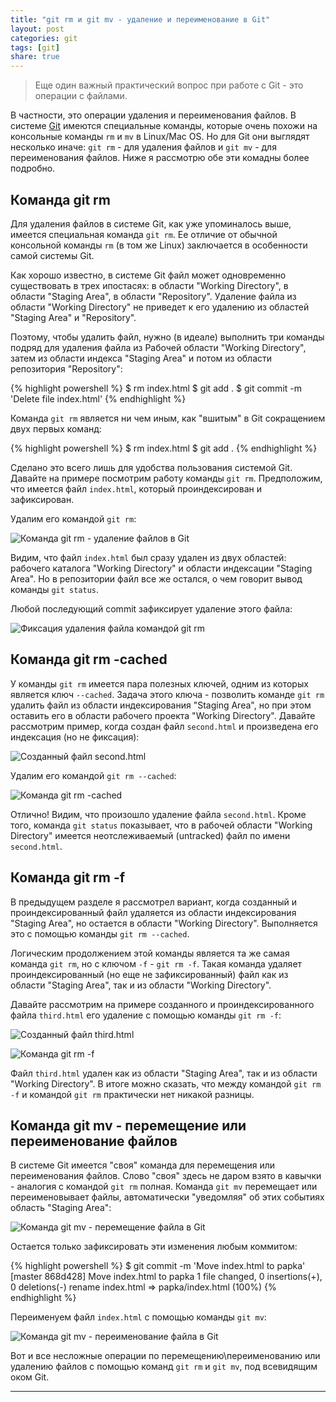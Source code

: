 ```yaml
---
title: "git rm и git mv - удаление и переименование в Git"
layout: post
categories: git
tags: [git]
share: true
---
```


> Еще один важный практический вопрос при работе с Git - это операции с файлами.

В частности, это операции удаления и переименования файлов. В системе [Git][1] имеются специальные команды, которые очень похожи на консольные команды `rm` и `mv` в Linux/Mac OS. Но для Git они выглядят несколько иначе: `git rm` - для удаления файлов и `git mv` - для переименования файлов. Ниже я рассмотрю обе эти комадны более подробно.

## Команда git rm

Для удаления файлов в системе Git, как уже упоминалось выше, имеется специальная команда `git rm`. Ее отличие от обычной консольной команды `rm` (в том же Linux) заключается в особенности самой системы Git.

Как хорошо известно, в системе Git файл может одновременно существовать в трех ипостасях: в области "Working Directory", в области "Staging Area", в области "Repository". Удаление файла из области "Working Directory" не приведет к его удалению из областей "Staging Area" и "Repository".

Поэтому, чтобы удалить файл, нужно (в идеале) выполнить три команды подряд для удаления файла из Рабочей области "Working Directory", затем из области индекса "Staging Area" и потом из области репозитория "Repository":

{% highlight powershell %}
$ rm index.html
$ git add .
$ git commit -m 'Delete file index.html'
{% endhighlight %}

Команда `git rm` является ни чем иным, как "вшитым" в Git сокращением двух первых команд:

{% highlight powershell %}
$ rm index.html
$ git add .
{% endhighlight %}

Сделано это всего лишь для удобства пользования системой Git. Давайте на примере посмотрим работу команды `git rm`. Предположим, что имеется файл `index.html`, который проиндексирован и зафиксирован.

Удалим его командой `git rm`:

![Команда git rm - удаление файлов в Git]({{site.url}}/images/uploads/2014/09/git-rm.png)

Видим, что файл `index.html` был сразу удален из двух областей: рабочего каталога "Working Directory" и области индексации "Staging Area". Но в репозитории файл все же остался, о чем говорит вывод команды `git status`.

Любой последующий commit зафиксирует удаление этого файла:

![Фиксация удаления файла командой git rm]({{site.url}}/images/uploads/2014/09/git-rm_commit_deletion.png)

## Команда git rm -cached

У команды `git rm` имеется пара полезных ключей, одним из которых является ключ `--cached`. Задача этого ключа - позволить команде `git rm` удалить файл из области индексирования "Staging Area", но при этом оставить его в области рабочего проекта "Working Directory". Давайте рассмотрим пример, когда создан файл `second.html` и произведена его индексация (но не фиксация):

![Созданный файл second.html]({{site.url}}/images/uploads/2014/09/git-rm_second-html.png)

Удалим его командой `git rm --cached`:

![Команда git rm -cached]({{site.url}}/images/uploads/2014/09/git-rm_cached.png)

Отлично! Видим, что произошло удаление файла `second.html`. Кроме того, команда `git status` показывает, что в рабочей области "Working Directory" имеется неотслеживаемый (untracked) файл по имени `second.html`.

## Команда git rm -f

В предыдущем разделе я рассмотрел вариант, когда созданный и проиндексированный файл удаляется из области индексирования "Staging Area", но остается в области "Working Directory". Выполняется это с помощью команды `git rm --cached`.

Логическим продолжением этой команды является та же самая команда `git rm`, но с ключом `-f` - `git rm -f`. Такая команда удаляет проиндексированный (но еще не зафиксированный) файл как из области "Staging Area", так и из области "Working Directory".

Давайте рассмотрим на примере созданного и проиндексированного файла `third.html` его удаление с помощью команды `git rm -f`:

![Созданный файл third.html]({{site.url}}/images/uploads/2014/09/git-rm_third-html.png)

![Команда git rm -f]({{site.url}}/images/uploads/2014/09/git-rm_f.png)

Файл `third.html` удален как из области "Staging Area", так и из области "Working Directory". В итоге можно сказать, что между командой `git rm -f` и командой `git rm` практически нет никакой разницы.

## Команда git mv - перемещение или переименование файлов

В системе Git имеется "своя" команда для перемещения или переименования файлов. Слово "своя" здесь не даром взято в кавычки - аналогия с командой `git rm` полная. Команда `git mv` перемещает или переименовывает файлы, автоматически "уведомляя" об этих событиях область "Staging Area":

![Команда git mv - перемещение файла в Git]({{site.url}}/images/uploads/2014/09/git-mv.png)

Остается только зафиксировать эти изменения любым коммитом:

{% highlight powershell %}
$ git commit -m 'Move index.html to papka'
  [master 868d428] Move index.html to papka
   1 file changed, 0 insertions(+), 0 deletions(-)
   rename index.html => papka/index.html (100%)
{% endhighlight %}

Переименуем файл `index.html` с помощью команды `git mv`:

![Команда git mv - переименование файла в Git]({{site.url}}/images/uploads/2014/09/git-mv_index.png)

Вот и все несложные операции по перемещению\переименованию или удалению файлов с помощью команд `git rm` и `git mv`, под всевидящим оком Git.

---

[1]: http://git-scm.com/ "Git"
